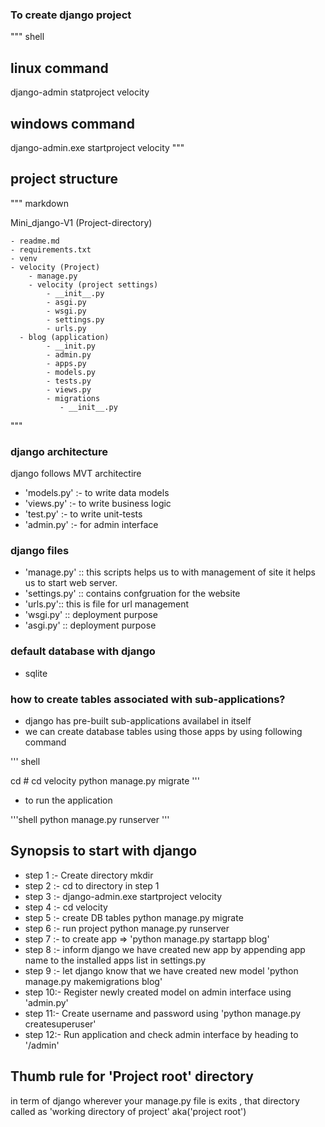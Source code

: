 ### To create django project

"""
shell
## linux command

django-admin statproject velocity 

## windows command

django-admin.exe  startproject velocity
"""

## project structure

""" markdown

Mini_django-V1 (Project-directory)

    - readme.md
    - requirements.txt
    - venv
    - velocity (Project)
        - manage.py
        - velocity (project settings)
            - __init__.py
            - asgi.py
            - wsgi.py
            - settings.py
            - urls.py 
      - blog (application)
            - __init.py
            - admin.py
            - apps.py
            - models.py
            - tests.py
            - views.py
            - migrations
               - __init__.py
"""

### django architecture

django follows MVT architectire

- 'models.py' :- to write data models
- 'views.py'  :- to write business logic
- 'test.py'   :- to write unit-tests
-  'admin.py' :- for admin interface

### django files

- 'manage.py' :: this scripts helps us to with management of site
   it helps us to start web server.
- 'settings.py' :: contains confgruation for the website
- 'urls.py':: this is file for url management
- 'wsgi.py' :: deployment purpose
- 'asgi.py' :: deployment purpose

### default database with django
- sqlite

### how to create tables associated with sub-applications?
- django has pre-built sub-applications availabel in itself
- we can create database tables using those apps by using following command

'''
shell

cd <project-directory>  #  cd velocity
python manage.py migrate
'''

- to run the application

'''shell
python manage.py runserver
'''

## Synopsis to start with django
- step 1 :- Create directory mkdir <project-root>
- step 2 :- cd to directory in step 1
- step 3 :- django-admin.exe startproject velocity
- step 4 :- cd velocity
- step 5 :- create DB tables python manage.py migrate
- step 6 :- run project python manage.py runserver
- step 7 :- to create app => 'python manage.py startapp blog'
- step 8 :- inform django we have created  new app by appending app name to the installed apps list in settings.py
- step 9 :- let django know that we have created new model 'python manage.py makemigrations blog'
- step 10:- Register newly created model on admin interface using 'admin.py'
- step 11:- Create username and password using 'python manage.py createsuperuser'
- step 12:- Run application and check admin interface by heading to '/admin'


## Thumb rule for 'Project root' directory
in term of django wherever your manage.py file is exits , that directory called as 'working directory of project'
aka('project root')